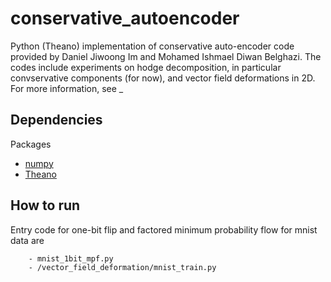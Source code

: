 # conservative_autoencoder


Python (Theano) implementation of conservative auto-encoder code provided 
by Daniel Jiwoong Im and Mohamed Ishmael Diwan Belghazi.
The codes include experiments on hodge decomposition, in particular convservative components (for now),
and vector field deformations in 2D. For more information, see _

## Dependencies
Packages
* [numpy](http://www.numpy.org/)
* [Theano](http://deeplearning.net/software/theano/)


## How to run
Entry code for one-bit flip and factored minimum probability flow for mnist data are 
```
    - mnist_1bit_mpf.py
    - /vector_field_deformation/mnist_train.py
```

